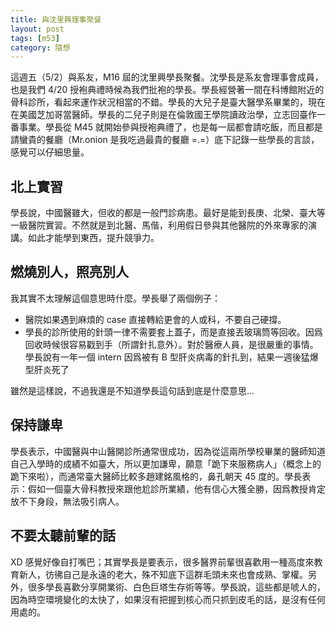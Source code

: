```yaml
---
title: 與沈里興理事聚餐
layout: post
tags: [m53]
category: 隨想
---
```

這週五（5/2）與系友，M16 屆的沈里興學長聚餐。沈學長是系友會理事會成員，也是我們 4/20 授袍典禮時候為我們批袍的學長。學長經營著一間在科博館附近的骨科診所，看起來運作狀況相當的不錯。學長的大兒子是臺大醫學系畢業的，現在在美國芝加哥當醫師。學長的二兒子則是在倫敦國王學院讀政治學，立志回臺作一番事業。學長從 M45 就開始參與授袍典禮了，也是每一屆都會請吃飯，而且都是請蠻貴的餐廳（Mr.onion 是我吃過最貴的餐廳 =.=）底下記錄一些學長的言談，感覺可以仔細思量。

## 北上實習
學長說，中國醫雖大，但收的都是一般門診病患。最好是能到長庚、北榮、臺大等一級醫院實習。不然就是到北醫、馬偕，利用假日參與其他醫院的外來專家的演講。如此才能學到東西，提升競爭力。

## 燃燒別人，照亮別人
我其實不太理解這個意思時什麼。學長舉了兩個例子：

- 醫院如果遇到麻煩的 case 直接轉給更會的人或科，不要自己硬撐。
- 學長的診所使用的針頭一律不需要套上蓋子，而是直接丟玻璃筒等回收。因爲回收時候很容易戳到手（所謂針扎意外）。對於醫療人員，是很嚴重的事情。學長說有一年一個 intern 因爲被有 B 型肝炎病毒的針扎到，結果一週後猛爆型肝炎死了

雖然是這樣說，不過我還是不知道學長這句話到底是什麼意思...

## 保持謙卑
學長表示，中國醫與中山醫開診所通常很成功，因為從這兩所學校畢業的醫師知道自己入學時的成績不如臺大，所以更加謙卑，願意「跪下來服務病人」（概念上的跪下來啦），而通常臺大醫師比較多趙建銘風格的，鼻孔朝天 45 度的。學長表示：假如一個臺大骨科教授來跟他尬診所業績，他有信心大獲全勝，因爲教授肯定放不下身段，無法吸引病人。

## 不要太聽前輩的話
XD 感覺好像自打嘴巴；其實學長是要表示，很多醫界前輩很喜歡用一種高度來教育新人，彷彿自己是永遠的老大，殊不知底下這群毛頭未來也會成熟、掌權。另外，很多學長喜歡分享開業術、白色巨塔生存術等等。學長說，這些都是唬人的，因為時空環境變化的太快了，如果沒有把握到核心而只抓到皮毛的話，是沒有任何用處的。
